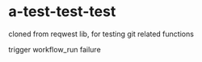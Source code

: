 # a-test-test-test
cloned from reqwest lib, for testing git related functions



trigger workflow_run failure
